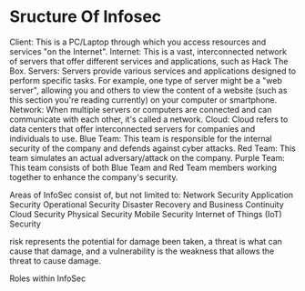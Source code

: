 # Sructure Of Infosec

Client: This is a PC/Laptop through which you access resources and services "on the Internet".
Internet: This is a vast, interconnected network of servers that offer different services and applications, such as Hack The Box.
Servers: Servers provide various services and applications designed to perform specific tasks. For example, one type of server might be a "web server", allowing you and others to view the content of a website (such as this section you're reading currently) on your computer or smartphone.
Network: When multiple servers or computers are connected and can communicate with each other, it's called a network.
Cloud: Cloud refers to data centers that offer interconnected servers for companies and individuals to use.
Blue Team: This team is responsible for the internal security of the company and defends against cyber attacks.
Red Team: This team simulates an actual adversary/attack on the company.
Purple Team: This team consists of both Blue Team and Red Team members working together to enhance the company's security.

Areas of InfoSec consist of, but not limited to: 
Network Security
Application Security
Operational Security
Disaster Recovery and Business Continuity
Cloud Security
Physical Security
Mobile Security
Internet of Things (IoT) Security


risk represents the potential for damage been taken, a threat is what can cause that damage, and a vulnerability is the weakness that allows the threat to cause damage.

Roles within InfoSec